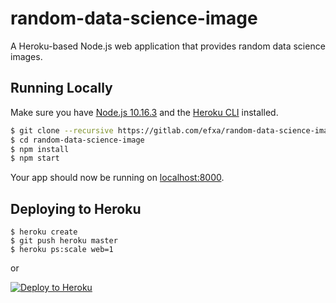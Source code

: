 # random-data-science-image

A Heroku-based Node.js web application that provides random data science images.

## Running Locally

Make sure you have [Node.js 10.16.3](http://nodejs.org/) and the [Heroku CLI](https://cli.heroku.com/) installed.

```sh
$ git clone --recursive https://gitlab.com/efxa/random-data-science-image.git
$ cd random-data-science-image
$ npm install
$ npm start
```

Your app should now be running on [localhost:8000](http://localhost:8000/).

## Deploying to Heroku

```
$ heroku create
$ git push heroku master
$ heroku ps:scale web=1
```
or

[![Deploy to Heroku](https://www.herokucdn.com/deploy/button.png)](https://heroku.com/deploy)